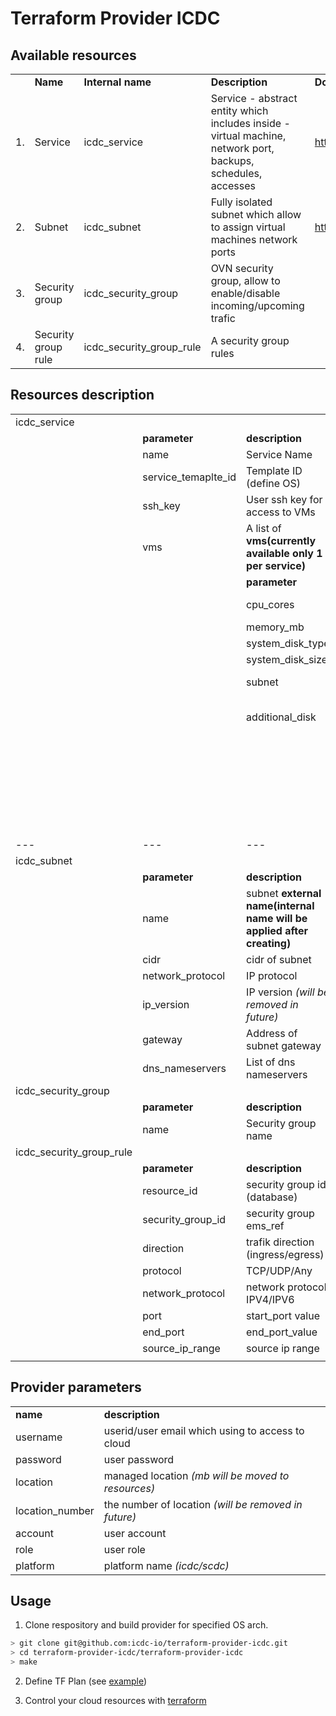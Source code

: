 # Terraform Provider ICDC

## Available resources
||||||
|---|---|---|---|---|
||**Name**|**Internal name**|**Description**|**Documentation link**|
|1.|Service|icdc_service|Service - abstract entity which includes inside - virtual machine, network port, backups, schedules, accesses|https://help.icdc.io/compute/en/Use_of_the_Services/index.html|
|2.|Subnet|icdc_subnet| Fully isolated subnet which allow to assign virtual machines network ports|https://help.icdc.io/networking/en/VPC_Networks.html|
|3.|Security group|icdc_security_group|OVN security group, allow to enable/disable incoming/upcoming trafic|
|4.|Security group rule|icdc_security_group_rule| A security group rules|

## Resources description
|||||||
|---|---|---|---|---|---|
|icdc_service||||||
||**parameter**|**description**|**type**|||
||name|Service Name|string|||
||service_temaplte_id|Template ID (define OS)|string|||
||ssh_key|User ssh key for access to VMs|string|||
||vms|A list of **vms(currently available only 1 per service)**|list|||
|||**parameter**|**description**|**type**||
|||cpu_cores|Count of CPU cores per vm|string||
|||memory_mb|VM RAM size|string||
|||system_disk_type|OS disk type|string||
|||system_disk_size|OS disk size|string||
|||subnet|Name of VM network|string||
|||additional_disk|A list of additional_disks **(optional)** |list||
||||**parameter**|**description**|**type**|
||||additional_disk_type|Type of additional disk |string|
||||additional_disk_size|Size of additional disk (in gb)|string|
|---|---|---|---|---|---|
|icdc_subnet||||||
||**parameter**|**description**|**type**|||
||name|subnet **external name(internal name will be applied after creating)**|string|||
||cidr|cidr of subnet|string|||
||network_protocol|IP protocol|string|||
||ip_version|IP version *(will be removed in future)*|int|||
||gateway|Address of subnet gateway|string|||
||dns_nameservers|List of dns nameservers|list of strings|||
|icdc_security_group||||||
||**parameter**|**description**|**type**|||
||name|Security group name|string|||
|icdc_security_group_rule||||||
||**parameter**|**description**|**type**|||
||resource_id|security group id (database)|string|||
||security_group_id|security group ems_ref|string|||
||direction|trafik direction (ingress/egress)|string|||
||protocol|TCP/UDP/Any|string|||
||network_protocol|network protocol IPV4/IPV6|string|||
||port|start_port value|string|||
||end_port|end_port_value|string|||
||source_ip_range|source ip range|string|||
||

## Provider parameters

|||
|---|---|
|**name**|**description**|
|username|userid/user email which using to access to cloud|
|password|user password|
|location|managed location *(mb will be moved to resources)*|
|location_number|the number of location *(will be removed in future)*| 
|account|user account|
|role|user role|
|platform|platform name *(icdc/scdc)*|



## Usage

1. Clone respository and build provider for specified OS arch.
```bash
> git clone git@github.com:icdc-io/terraform-provider-icdc.git
> cd terraform-provider-icdc/terraform-provider-icdc
> make
```

2. Define TF Plan (see [example](examples/main.tf))

3. Control your cloud resources with [terraform](https://www.terraform.io/docs)
